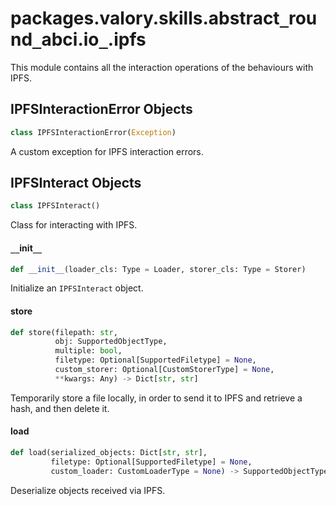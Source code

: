 <a id="packages.valory.skills.abstract_round_abci.io_.ipfs"></a>

# packages.valory.skills.abstract`_`round`_`abci.io`_`.ipfs

This module contains all the interaction operations of the behaviours with IPFS.

<a id="packages.valory.skills.abstract_round_abci.io_.ipfs.IPFSInteractionError"></a>

## IPFSInteractionError Objects

```python
class IPFSInteractionError(Exception)
```

A custom exception for IPFS interaction errors.

<a id="packages.valory.skills.abstract_round_abci.io_.ipfs.IPFSInteract"></a>

## IPFSInteract Objects

```python
class IPFSInteract()
```

Class for interacting with IPFS.

<a id="packages.valory.skills.abstract_round_abci.io_.ipfs.IPFSInteract.__init__"></a>

#### `__`init`__`

```python
def __init__(loader_cls: Type = Loader, storer_cls: Type = Storer)
```

Initialize an `IPFSInteract` object.

<a id="packages.valory.skills.abstract_round_abci.io_.ipfs.IPFSInteract.store"></a>

#### store

```python
def store(filepath: str,
          obj: SupportedObjectType,
          multiple: bool,
          filetype: Optional[SupportedFiletype] = None,
          custom_storer: Optional[CustomStorerType] = None,
          **kwargs: Any) -> Dict[str, str]
```

Temporarily store a file locally, in order to send it to IPFS and retrieve a hash, and then delete it.

<a id="packages.valory.skills.abstract_round_abci.io_.ipfs.IPFSInteract.load"></a>

#### load

```python
def load(serialized_objects: Dict[str, str],
         filetype: Optional[SupportedFiletype] = None,
         custom_loader: CustomLoaderType = None) -> SupportedObjectType
```

Deserialize objects received via IPFS.

